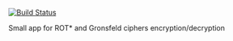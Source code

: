 [![Build Status](https://cloud.drone.io/api/badges/dkder3k/creeptoo/status.svg)](https://cloud.drone.io/dkder3k/creeptoo)


Small app for ROT* and Gronsfeld ciphers encryption/decryption

